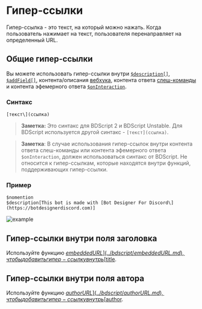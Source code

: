 # Гипер-ссылки
Гипер-ссылка - это текст, на который можно нажать. Когда пользователь нажимает на текст, пользователя перенаправляет на определенный URL.

## Общие гипер-ссылки
Вы можете использовать гипер-ссылки внутри [`$description[]`](../bdscript/description.md), [`$addField[]`](../bdscript/addField.md), контента/описания [вебхука](../guides/webhooks.md), контента ответа [слеш-команды](../guides/slashCommands.md) и контента эфемерного ответа [`$onInteraction`](../callbacks/onInteraction.md).

### Синтакс
```
[текст\](ссылка)
```
> **Заметка:** Это синтакс для BDScript 2 и BDScript Unstable. Для BDScript используется другой синтакс - `[текст](ссылка)`.

> **Заметка**: В случае использования гипер-ссылок внутри контента ответа слеш-команды или контента эфемерного ответа `$onInteraction`, должен использоваться синтакс от BDScript. Не относится к гипер-ссылкам, которые находятся внутри функций, поддерживающих гипер-ссылки.

### Пример
```
$nomention
$description[This bot is made with [Bot Designer For Discord\](https://botdesignerdiscord.com)]
```
![example](https://user-images.githubusercontent.com/69215413/127039004-e1a607b5-af0f-4761-9d33-954f7dcad155.png)

## Гипер-ссылки внутри поля заголовка
Используйте функцию [$embeddedURL](../bdscript/embeddedURL.md), чтобы добавить гипер-ссылку внутрь [$title](../bdscript/title.md).

## Гипер-ссылки внутри поля автора
Используйте функцию [$authorURL](../bdscript/authorURL.md), чтобы добавить гипер-ссылку внутрь [$author](../bdscript/author.md).
